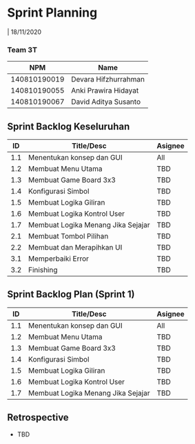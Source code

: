 # Sprint Planning 
| 18/11/2020

### Team 3T
| NPM           | Name        |
| ------------- |-------------|
| 140810190019  | Devara Hifzhurrahman |
| 140810190055  | Anki Prawira Hidayat |
| 140810190067  | David Aditya Susanto |

## Sprint Backlog Keseluruhan 
| ID  | Title/Desc | Asignee | 
| --- | ---------- | ------- | 
| 1.1 | Menentukan konsep dan GUI | All | 
| 1.2 | Membuat Menu Utama | TBD |
| 1.3 | Membuat Game Board 3x3 | TBD |
| 1.4 | Konfigurasi Simbol| TBD |
| 1.5 | Membuat Logika Giliran | TBD |
| 1.6 | Membuat Logika Kontrol User | TBD |
| 1.7 | Membuat Logika Menang Jika Sejajar | TBD |
| 2.1 | Membuat Tombol Pilihan | TBD |
| 2.2 | Membuat dan Merapihkan UI | TBD |
| 3.1 | Memperbaiki Error | TBD |
| 3.2 | Finishing | TBD |

## Sprint Backlog Plan (Sprint 1)
| ID  | Title/Desc | Asignee | 
| --- | ---------- | ------- | 
| 1.1 | Menentukan konsep dan GUI | All | 
| 1.2 | Membuat Menu Utama | TBD |
| 1.3 | Membuat Game Board 3x3 | TBD |
| 1.4 | Konfigurasi Simbol| TBD |
| 1.5 | Membuat Logika Giliran | TBD |
| 1.6 | Membuat Logika Kontrol User | TBD |
| 1.7 | Membuat Logika Menang Jika Sejajar | TBD |

## Retrospective 

- TBD
